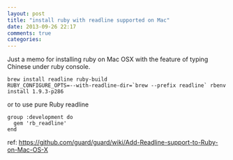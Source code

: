 ```yaml
---
layout: post
title: "install ruby with readline supported on Mac"
date: 2013-09-26 22:17
comments: true
categories: 
---
```


Just a memo for installing ruby on Mac OSX with the feature of typing Chinese under ruby console.

    brew install readline ruby-build
    RUBY_CONFIGURE_OPTS=--with-readline-dir=`brew --prefix readline` rbenv install 1.9.3-p286

or to use pure Ruby readline

    group :development do
      gem 'rb_readline'
    end

ref: https://github.com/guard/guard/wiki/Add-Readline-support-to-Ruby-on-Mac-OS-X
